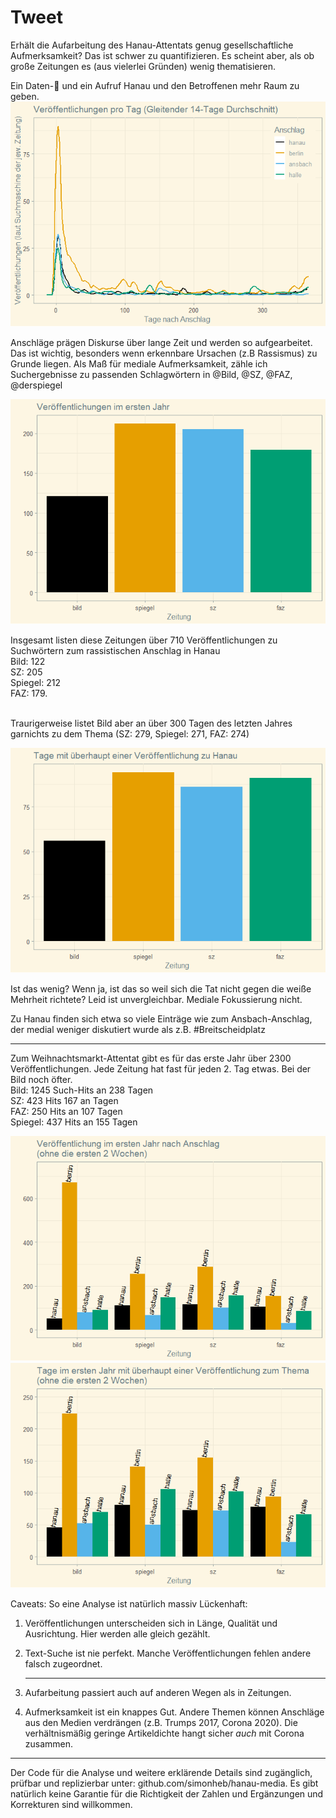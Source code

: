 Tweet
================

Erhält die Aufarbeitung des Hanau-Attentats genug gesellschaftliche
Aufmerksamkeit? Das ist schwer zu quantifizieren. Es scheint aber, als
ob große Zeitungen es (aus vielerlei Gründen) wenig thematisieren.

Ein Daten-🧵 und ein Aufruf Hanau und den Betroffenen mehr Raum zu geben.
![](tweets_files/figure-gfm/plot-1.png)<!-- -->

Anschläge prägen Diskurse über lange Zeit und werden so aufgearbeitet.
Das ist wichtig, besonders wenn erkennbare Ursachen (z.B Rassismus) zu
Grunde liegen. Als Maß für mediale Aufmerksamkeit, zähle ich
Suchergebnisse zu passenden Schlagwörtern in @Bild, @SZ, @FAZ,
@derspiegel

![](tweets_files/figure-gfm/plot2-1.png)<!-- -->

Insgesamt listen diese Zeitungen über 710 Veröffentlichungen zu
Suchwörtern zum rassistischen Anschlag in Hanau<br /> Bild: 122<br />
SZ: 205<br /> Spiegel: 212<br /> FAZ: 179.<br /><br />

Traurigerweise listet Bild aber an über 300 Tagen des letzten Jahres
garnichts zu dem Thema (SZ: 279, Spiegel: 271, FAZ: 274)

![](tweets_files/figure-gfm/plot4-1.png)<!-- -->

Ist das wenig? Wenn ja, ist das so weil sich die Tat nicht gegen die
weiße Mehrheit richtete? Leid ist unvergleichbar. Mediale Fokussierung
nicht.

Zu Hanau finden sich etwa so viele Einträge wie zum Ansbach-Anschlag,
der medial weniger diskutiert wurde als z.B. \#Breitscheidplatz

<hr>

Zum Weihnachtsmarkt-Attentat gibt es für das erste Jahr über 2300
Veröffentlichungen. Jede Zeitung hat fast für jeden 2. Tag etwas. Bei
der Bild noch öfter.<br/> Bild: 1245 Such-Hits an 238 Tagen<br/> SZ: 423
Hits 167 an Tagen<br/> FAZ: 250 Hits an 107 Tagen<br/> Spiegel: 437 Hits
an 155 Tagen

![](tweets_files/figure-gfm/plot3-1.png)<!-- -->
![](tweets_files/figure-gfm/plot3v-1.png)<!-- -->

Caveats: So eine Analyse ist natürlich massiv Lückenhaft:

<ol>

<li>

Veröffentlichungen unterscheiden sich in Länge, Qualität und
Ausrichtung. Hier werden alle gleich gezählt.

</li>

<li>

Text-Suche ist nie perfekt. Manche Veröffentlichungen fehlen andere
falsch zugeordnet.

</li>

<hr>

<li>

Aufarbeitung passiert auch auf anderen Wegen als in Zeitungen.

</li>

<li>

Aufmerksamkeit ist ein knappes Gut. Andere Themen können Anschläge aus
den Medien verdrängen (z.B. Trumps 2017, Corona 2020). Die
verhältnismäßig geringe Artikeldichte hangt sicher *auch* mit Corona
zusammen.

</li>

</ol>

<hr>

Der Code für die Analyse und weitere erklärende Details sind zugänglich,
prüfbar und replizierbar unter: github.com/simonheb/hanau-media. Es gibt
natürlich keine Garantie für die Richtigkeit der Zahlen und Ergänzungen
und Korrekturen sind willkommen.
